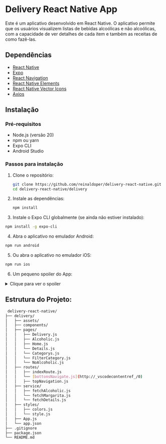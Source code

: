 # Delivery React Native App

Este é um aplicativo desenvolvido em React Native. O aplicativo permite que os usuários visualizem listas de bebidas alcoólicas e não alcoólicas, com a capacidade de ver detalhes de cada item e também as receitas de como fazê-las.

## Dependências

- [React Native](https://reactnative.dev/)
- [Expo](https://expo.dev/)
- [React Navigation](https://reactnavigation.org/)
- [React Native Elements](https://reactnativeelements.com/)
- [React Native Vector Icons](https://github.com/oblador/react-native-vector-icons)
- [Axios](https://github.com/axios/axios)

## Instalação

### Pré-requisitos

- Node.js (versão 20)
- npm ou yarn
- Expo CLI
- Android Studio 

### Passos para instalação

1. Clone o repositório:
   ```sh
   git clone https://github.com/reinaldoper/delivery-react-native.git
   cd delivery-react-native/delivery
   ```
2. Instale as dependências:

   ```sh
   npm install
   ```

3. Instale o Expo CLI globalmente (se ainda não estiver instalado):

  ```sh
  npm install -g expo-cli
  ```

4. Abra o aplicativo no emulador Android:

  ```sh
  npm run android
  ```

5. Ou abra o aplicativo no emulador iOS:


  ```sh
  npm run ios
  ```

6. Um pequeno spoiler do App:

<details>
  <summary>Clique para ver o spoiler</summary>

  <video controls>
    <source src="./assets/delivery.webm" type="video/webm">
  </video>
  
</details>


## Estrutura do Projeto:

```sh
 delivery-react-native/
├── delivery/
│   ├── assets/
│   ├── components/
│   ├── pages/
│   │   ├── Delivery.js
│   │   ├── Alcoholic.js
│   │   ├── Home.js
│   │   └── Details.js
│   │   └── Categorys.js
│   │   └── FilterCategory.js
│   │   └── NoAlcoholic.js
│   ├── routes/
│   │   ├── indexRoute.js
│   │   └── [bottonsNavigate.js](http://_vscodecontentref_/0)
│   │   ├── topNavigation.js
│   ├── service/
│   │   ├── fetchAlcoholic.js
│   │   └── fetchMargarita.js
│   │   └── fetchDetails.js
│   ├── styles/
│   │   ├── colors.js
│   │   └── style.js
│   ├── App.js
│   └── app.json
├── .gitignore
├── package.json
└── README.md
```


